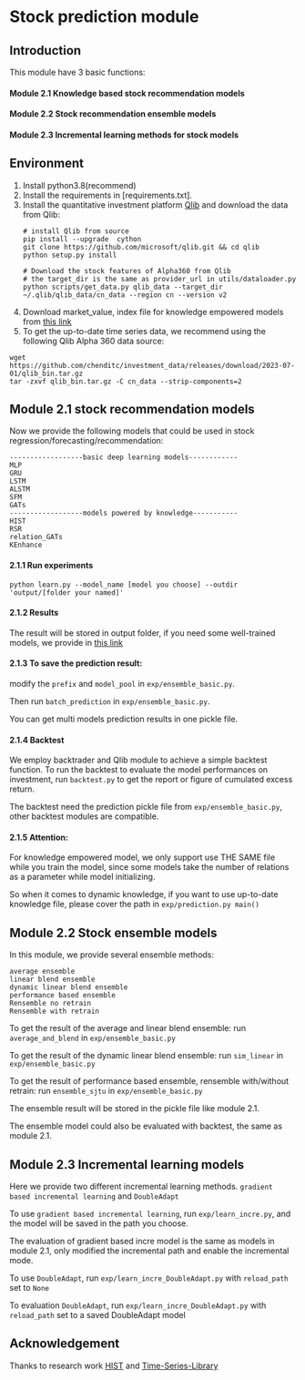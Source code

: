 # Stock prediction module


## Introduction

This module have 3 basic functions:
#### Module 2.1 Knowledge based stock recommendation models
#### Module 2.2 Stock recommendation ensemble models
#### Module 2.3 Incremental learning methods for stock models

## Environment
1. Install python3.8(recommend) 
2. Install the requirements in [requirements.txt].
3. Install the quantitative investment platform [Qlib](https://github.com/microsoft/qlib) and download the data from Qlib:
    ```
    # install Qlib from source
    pip install --upgrade  cython
    git clone https://github.com/microsoft/qlib.git && cd qlib
    python setup.py install

    # Download the stock features of Alpha360 from Qlib
    # the target_dir is the same as provider_url in utils/dataloader.py
    python scripts/get_data.py qlib_data --target_dir ~/.qlib/qlib_data/cn_data --region cn --version v2
    ```
4. Download market_value, index file for knowledge empowered models from [this link](https://drive.google.com/file/d/1KBwZ_lX___bYBIHx9VWRzRgLFb8N3-NK/view?usp=sharing)
5. To get the up-to-date time series data, we recommend using the following Qlib Alpha 360 data source:
```commandline
wget https://github.com/chenditc/investment_data/releases/download/2023-07-01/qlib_bin.tar.gz
tar -zxvf qlib_bin.tar.gz -C cn_data --strip-components=2
```

## Module 2.1 stock recommendation models
Now we provide the following models that could be used in stock regression/forecasting/recommendation:
```
------------------basic deep learning models------------
MLP
GRU
LSTM
ALSTM
SFM
GATs
------------------models powered by knowledge-----------
HIST
RSR
relation_GATs
KEnhance
```
#### 2.1.1 Run experiments
    python learn.py --model_name [model you choose] --outdir 'output/[folder your named]'
#### 2.1.2 Results
The result will be stored in output folder, if you need some well-trained models, we provide in [this link](https://drive.google.com/file/d/1yGHXZDcCgY4AAp_UM_gKXyKo25Atmoft/view?usp=sharing)

[//]: # (### Knowledge choice)
[//]: # (For models in relation_model_dict&#40;in exp/learn.py&#41;, different knowledge source could be chosen as the knowledge input, we have the following choice:)
[//]: # (```angular2html)
[//]: # (industry-relation)
[//]: # (hidy-relation[extracted from HiDy in Module 1])
[//]: # (dueefin)
[//]: # (shanghai tech)
[//]: # (Fr2kg)
[//]: # (Doc2edga)
[//]: # (```)


#### 2.1.3 To save the prediction result:
modify the ```prefix``` and ```model_pool``` in ```exp/ensemble_basic.py```.

Then run ```batch_prediction``` in ```exp/ensemble_basic.py```.

You can get multi models prediction results in one pickle file.

#### 2.1.4 Backtest

We employ backtrader and Qlib module to achieve a simple backtest function. To run the backtest to evaluate the model performances on investment, 
run ```backtest.py``` to get the report or figure of cumulated excess return.

The backtest need the prediction pickle file from ```exp/ensemble_basic.py```, other backtest modules are compatible.

#### 2.1.5 Attention:
For knowledge empowered model, we only support use THE SAME file while you train the model, since some models take the number of relations as a parameter while model initializing. 

So when it comes to dynamic knowledge, if you want to use up-to-date knowledge file, please cover the path in ```exp/prediction.py main()```

[//]: # (For example, HIST needs up-to-date market value, and we use old one now which may could impact the model's performance.)

## Module 2.2 Stock ensemble models

In this module, we provide several ensemble methods:
```angular2html
average ensemble
linear blend ensemble
dynamic linear blend ensemble
performance based ensemble
Rensemble no retrain
Rensemble with retrain
```
To get the result of the average and linear blend ensemble: run ```average_and_blend``` in ```exp/ensemble_basic.py```

To get the result of the dynamic linear blend ensemble: run ```sim_linear``` in ```exp/ensemble_basic.py```

To get the result of performance based ensemble, rensemble with/without retrain: run  ```ensemble_sjtu``` in ```exp/ensemble_basic.py```

The ensemble result will be stored in the pickle file like module 2.1.

The ensemble model could also be evaluated with backtest, the same as module 2.1.

## Module 2.3 Incremental learning models

Here we provide two different incremental learning methods. ```gradient based incremental learning``` and ```DoubleAdapt```

To use ```gradient based incremental learning```, run ```exp/learn_incre.py```, and the model will be saved in the path you choose.

The evaluation of gradient based incre model is the same as models in module 2.1, only modified the incremental path and enable the incremental mode.

To use ```DoubleAdapt```, run ```exp/learn_incre_DoubleAdapt.py``` with ```reload_path``` set to ```None```

To evaluation ```DoubleAdapt```, run ```exp/learn_incre_DoubleAdapt.py``` with ```reload_path``` set to a saved DoubleAdapt model
## Acknowledgement

Thanks to research work [HIST](https://github.com/Wentao-Xu/HIST) and [Time-Series-Library](https://github.com/thuml/Time-Series-Library/)
